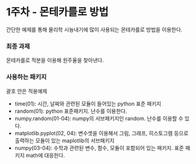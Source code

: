 # 1주차 - 몬테카를로 방법

간단한 예제를 통해 물리학 시늉내기에 많이 사용되는 몬테카를로 방법을 이용한다.

### 최종 과제

몬테카를로 적분을 이용해 원주율을 찾아낸다.

### 사용하는 패키지

괄호 안은 적용예제

* time(01): 시간, 날짜와 관련된 모듈이 들어있는 python 표준 패키지
* random(01): python 표준패키지. 난수를 이용한다.
* numpy.random(01-04): numpy의 서브패키지인 random. 난수를 이용할 수 있다.
* matplotlib.pyplot(02, 04): 변수셋을 이용해서 그림, 그래프, 히스토그램 등으로 출력하는 모듈이 있는 maplotlib의 서브패키지
* numpy(03-04): 수학과 관련된 변수, 함수, 모듈이 포함되어 있는 패키지. 표준 패키지 math에 대응한다.
